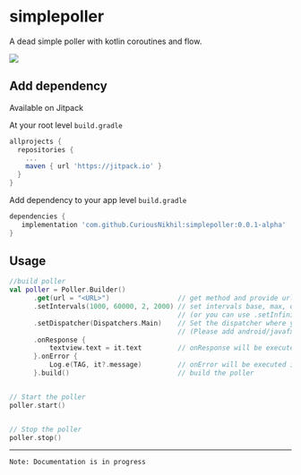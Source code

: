 # simplepoller
A dead simple poller with kotlin coroutines and flow.

[![](https://jitpack.io/v/CuriousNikhil/simplepoller.svg)](https://jitpack.io/#CuriousNikhil/simplepoller)

## Add dependency

Available on Jitpack

At your root level `build.gradle`

```groovy
allprojects {
  repositories {
    ...
    maven { url 'https://jitpack.io' }
  }
}
```

Add dependency to your app level `build.gradle`

```groovy
dependencies {
   implementation 'com.github.CuriousNikhil:simplepoller:0.0.1-alpha'
}
```


## Usage
```kotlin
//build poller
val poller = Poller.Builder()
      .get(url = "<URL>")                 // get method and provide url
      .setIntervals(1000, 60000, 2, 2000) // set intervals base, max, delayfactor and delay 
                                          // (or you can use .setInfinitePoll(true) to poll infinitely with provided `delay` value)
      .setDispatcher(Dispatchers.Main)    // Set the dispatcher where you want your result of polling 
                                          // (Please add android/javafx/swing coroutines dependency before if you want to set the Main dispatcher)
      .onResponse {
          textview.text = it.text         // onResponse will be executed on each response received while polling
      }.onError {                        
          Log.e(TAG, it?.message)         // onError will be executed in case of any error
      }.build()                           // build the poller


// Start the poller
poller.start()


// Stop the poller
poller.stop()
```

---
~~~
Note: Documentation is in progress
~~~
